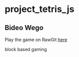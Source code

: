 # project_tetris_js

## Bideo Wego

Play the game on RawGit [here](https://rawgit.com/BideoWego/project_tetris_js/master/rawgit.html)

block based gaming
